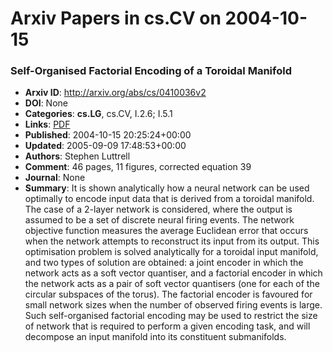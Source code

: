 # Arxiv Papers in cs.CV on 2004-10-15
### Self-Organised Factorial Encoding of a Toroidal Manifold
- **Arxiv ID**: http://arxiv.org/abs/cs/0410036v2
- **DOI**: None
- **Categories**: **cs.LG**, cs.CV, I.2.6; I.5.1
- **Links**: [PDF](http://arxiv.org/pdf/cs/0410036v2)
- **Published**: 2004-10-15 20:25:24+00:00
- **Updated**: 2005-09-09 17:48:53+00:00
- **Authors**: Stephen Luttrell
- **Comment**: 46 pages, 11 figures, corrected equation 39
- **Journal**: None
- **Summary**: It is shown analytically how a neural network can be used optimally to encode input data that is derived from a toroidal manifold. The case of a 2-layer network is considered, where the output is assumed to be a set of discrete neural firing events. The network objective function measures the average Euclidean error that occurs when the network attempts to reconstruct its input from its output. This optimisation problem is solved analytically for a toroidal input manifold, and two types of solution are obtained: a joint encoder in which the network acts as a soft vector quantiser, and a factorial encoder in which the network acts as a pair of soft vector quantisers (one for each of the circular subspaces of the torus). The factorial encoder is favoured for small network sizes when the number of observed firing events is large. Such self-organised factorial encoding may be used to restrict the size of network that is required to perform a given encoding task, and will decompose an input manifold into its constituent submanifolds.



